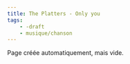 ```yaml
---
title: The Platters - Only you
tags:
    - -draft
    - musique/chanson
---
```


Page créée automatiquement, mais vide.

